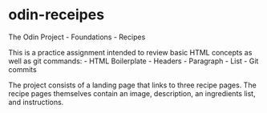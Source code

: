 # odin-receipes
The Odin Project - Foundations - Recipes

This is a practice assignment intended to review basic HTML concepts as well as git commands:
	- HTML Boilerplate
	- Headers
	- Paragraph
	- List
	- Git commits

The project consists of a landing page that links to three recipe pages. The recipe pages themselves contain an image, description, an ingredients list, and instructions.
